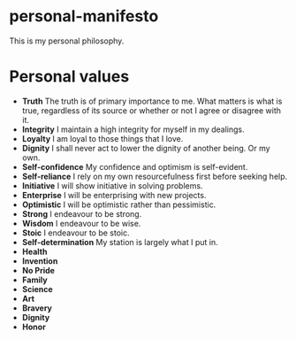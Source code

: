 # personal-manifesto

This is my personal philosophy.

# Personal values

* **Truth** The truth is of primary importance to me. What matters is what is true, regardless of its source or whether or not I agree or disagree with it.
* **Integrity** I maintain a high integrity for myself in my dealings.
* **Loyalty** I am loyal to those things that I love.
* **Dignity** I shall never act to lower the dignity of another being. Or my own.
* **Self-confidence** My confidence and optimism is self-evident.
* **Self-reliance** I rely on my own resourcefulness first before seeking help.
* **Initiative** I will show initiative in solving problems.
* **Enterprise** I will be enterprising with new projects.
* **Optimistic** I will be optimistic rather than pessimistic.
* **Strong** I endeavour to be strong.
* **Wisdom** I endeavour to be wise.
* **Stoic** I endeavour to be stoic.
* **Self-determination** My station is largely what I put in.
* **Health**
* **Invention**
* **No Pride**
* **Family**
* **Science**
* **Art**
* **Bravery**
* **Dignity**
* **Honor**
